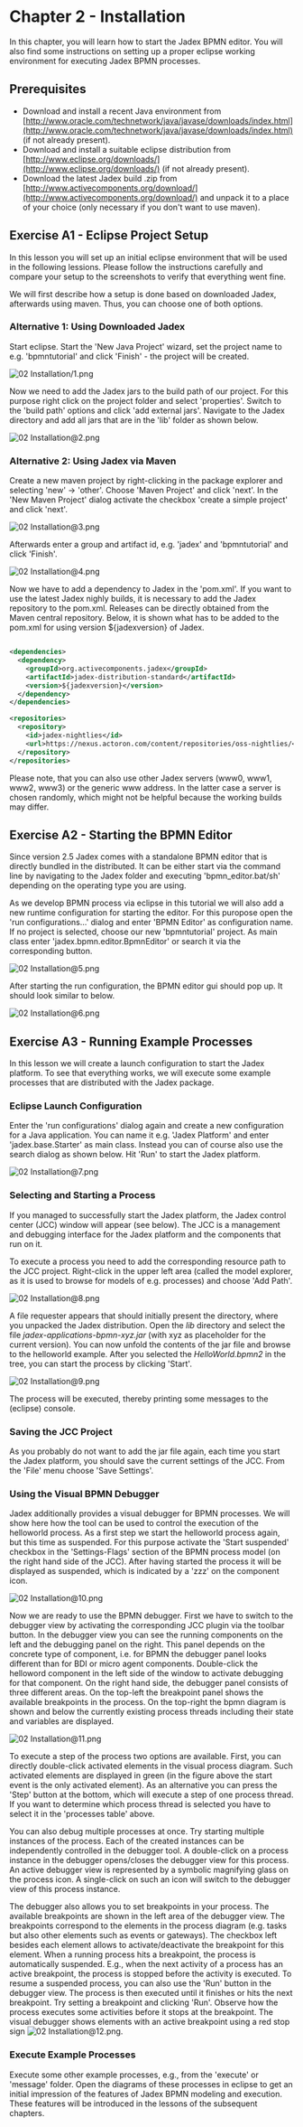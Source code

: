 # Chapter 2 - Installation

In this chapter, you will learn how to start the Jadex BPMN editor. You will also find some instructions on setting up a proper eclipse working environment for executing Jadex BPMN processes.

Prerequisites
--------------------------

- Download and install a recent Java environment from [http://www.oracle.com/technetwork/java/javase/downloads/index.html](http://www.oracle.com/technetwork/java/javase/downloads/index.html)  (if not already present).
- Download and install a suitable eclipse distribution from [http://www.eclipse.org/downloads/](http://www.eclipse.org/downloads/)  (if not already present). 
- Download the latest Jadex build .zip from [http://www.activecomponents.org/download/](http://www.activecomponents.org/download/)  and unpack it to a place of your choice (only necessary if you don't want to use maven).

Exercise A1 - Eclipse Project Setup
------------------------------------------------

In this lesson you will set up an initial eclipse environment that will be used in the following lessions. Please follow the instructions carefully and compare your setup to the screenshots to verify that everything went fine.

We will first describe how a setup is done based on downloaded Jadex, afterwards using maven. Thus, you can choose one of both options.  

### Alternative 1: Using Downloaded Jadex

Start eclipse. Start the 'New Java Project' wizard, set the project name to e.g. 'bpmntutorial' and click 'Finish' - the project will be created.

![02 Installation/1.png](02%20Installation/02%20Installation-1.png)

Now we need to add the Jadex jars to the build path of our project. For this purpose right click on the project folder and select 'properties'. Switch to the 'build path' options and click 'add external jars'. Navigate to the Jadex directory and add all jars that are in the 'lib' folder as shown below.

![02 Installation@2.png](02%20Installation/02%20Installation-2.png)

### Alternative 2: Using Jadex via Maven

Create a new maven project by right-clicking in the package explorer and selecting 'new' -&gt; 'other'. Choose 'Maven Project' and click 'next'. In the 'New Maven Project' dialog activate the checkbox 'create a simple project' and click 'next'. 

![02 Installation@3.png](02%20Installation/02%20Installation-3.png)

Afterwards enter a group and artifact id, e.g. 'jadex' and 'bpmntutorial' and click 'Finish'.

![02 Installation@4.png](02%20Installation/02%20Installation-4.png)

Now we have to add a dependency to Jadex in the 'pom.xml'. If you want to use the latest Jadex nighly builds, it is necessary to add the Jadex repository to the pom.xml. Releases can be directly obtained from the Maven central repository. Below, it is shown what has to be added to the pom.xml for using version ${jadexversion} of Jadex.

```xml

<dependencies>
  <dependency>
    <groupId>org.activecomponents.jadex</groupId>
    <artifactId>jadex-distribution-standard</artifactId>
    <version>${jadexversion}</version>
  </dependency>
</dependencies>

<repositories>
  <repository>
    <id>jadex-nightlies</id>
    <url>https://nexus.actoron.com/content/repositories/oss-nightlies/</url>
  </repository>
</repositories>

```

Please note, that you can also use other Jadex servers (www0, www1, www2, www3) or the generic www address. In the latter case a server is chosen randomly, which might not be helpful because the working builds may differ.

Exercise A2 - Starting the BPMN Editor
---------------------------------------------------

Since version 2.5 Jadex comes with a standalone BPMN editor that is directly bundled in the distributed. It can be either start via the command line by navigating to the Jadex folder and executing 'bpmn_editor.bat/sh' depending on the operating type you are using.

As we develop BPMN process via eclipse in this tutorial we will also add a new runtime configuration for starting the editor. For this puropose open the 'run configurations...' dialog and enter 'BPMN Editor' as configuration name. If no project is selected, choose our new 'bpmntutorial' project. As main class enter 'jadex.bpmn.editor.BpmnEditor' or search it via the corresponding button.

![02 Installation@5.png](02%20Installation/02%20Installation-5.png)

After starting the run configuration, the BPMN editor gui should pop up. It should look similar to below.

![02 Installation@6.png](02%20Installation/02%20Installation-6.png)

Exercise A3 - Running Example Processes
----------------------------------------------------

In this lesson we will create a launch configuration to start the Jadex platform. To see that everything works, we will execute some example processes that are distributed with the Jadex package.

### Eclipse Launch Configuration

Enter the 'run configurations' dialog again and create a new configuration for a Java application. You can name it e.g. 'Jadex Platform' and enter 'jadex.base.Starter' as main class. Instead you can of course also use the search dialog as shown below. Hit 'Run' to start the Jadex platform. 

![02 Installation@7.png](02%20Installation/02%20Installation-7.png)

### Selecting and Starting a Process

If you managed to successfully start the Jadex platform, the Jadex control center (JCC) window will appear (see below). The JCC is a management and debugging interface for the Jadex platform and the components that run on it. 

To execute a process you need to add the corresponding resource path to the JCC project. Right-click in the upper left area (called the model explorer, as it is used to browse for models of e.g. processes) and choose 'Add Path'.

![02 Installation@8.png](02%20Installation/02%20Installation-8.png)

A file requester appears that should initially present the directory, where you unpacked the Jadex distribution. Open the *lib* directory and select the file *jadex-applications-bpmn-xyz.jar* (with xyz as placeholder for the current version). You can now unfold the contents of the jar file and browse to the helloworld example. After you selected the *HelloWorld.bpmn2* in the tree, you can start the process by clicking 'Start'.

![02 Installation@9.png](02%20Installation/02%20Installation-9.png)

The process will be executed, thereby printing some messages to the (eclipse) console.

### Saving the JCC Project

As you probably do not want to add the jar file again, each time you start the Jadex platform, you should save the current settings of the JCC. From the 'File' menu choose 'Save Settings'. 

### Using the Visual BPMN Debugger

Jadex additionally provides a visual debugger for BPMN processes. We will show here how the tool can be used to control the execution of the helloworld process. As a first step we start the helloworld process again, but this time as suspended. For this purpose activate the 'Start suspended' checkbox in the 'Settings-Flags' section of the BPMN process model (on the right hand side of the JCC). After having started the process it will be displayed as suspended, which is indicated by a 'zzz' on the component icon. 

![02 Installation@10.png](02%20Installation/02%20Installation-10.png)

Now we are ready to use the BPMN debugger. First we have to switch to the debugger view by activating the corresponding JCC plugin via the toolbar button. In the debugger view you can see the running components on the left and the debugging panel on the right. This panel depends on the concrete type of component, i.e. for BPMN the debugger panel looks different than for BDI or micro agent components. Double-click the helloword component in the left side of the window to activate debugging for that component. On the right hand side, the debugger panel consists of three different areas. On the top-left the breakpoint panel shows the available breakpoints in the process. On the top-right the bpmn diagram is shown and below the currently existing process threads including their state and variables are displayed.

![02 Installation@11.png](02%20Installation/02%20Installation-11.png)

To execute a step of the process two options are available. First, you can directly double-click activated elements in the visual process diagram. Such activated elements are displayed in green (in the figure above the start event is the only activated element). As an alternative you can press the 'Step' button at the bottom, which will execute a step of one process thread. If you want to determine which process thread is selected you have to select it in the 'processes table' above.    

You can also debug multiple processes at once. Try starting multiple instances of the process. Each of the created instances can be independently controlled in the debugger tool. A double-click on a process instance in the debugger opens/closes the debugger view for this process. An active debugger view is represented by a symbolic magnifying glass on the process icon. A single-click on such an icon will switch to the debugger view of this process instance.

The debugger also allows you to set breakpoints in your process. The available breakpoints are shown in the left area of the debugger view. The breakpoints correspond to the elements in the process diagram (e.g. tasks but also other elements such as events or gateways). The checkbox left besides each element allows to activate/deactivate the breakpoint for this element. When a running process hits a breakpoint, the process is automatically suspended. E.g., when the next activity of a process has an active breakpoint, the process is stopped before the activity is executed. To resume a suspended process, you can also use the 'Run' button in the debugger view. The process is then executed until it finishes or hits the next breakpoint. Try setting a breakpoint and clicking 'Run'. Observe how the process executes some activities before it stops at the breakpoint. The visual debugger shows elements with an active breakpoint using a red stop sign ![02 Installation@12.png](02%20Installation/02%20Installation-12.png).

### Execute Example Processes

Execute some other example processes, e.g., from the 'execute' or 'message' folder. Open the diagrams of these processes in eclipse to get an initial impression of the features of Jadex BPMN modeling and execution. These features will be introduced in the lessons of the subsequent chapters.
